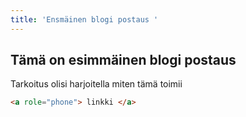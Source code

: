 ```yaml
---
title: 'Ensmäinen blogi postaus '
---
```


## Tämä on esimmäinen blogi postaus 
Tarkoitus olisi harjoitella miten tämä toimii 

```html
<a role="phone"> linkki </a>
